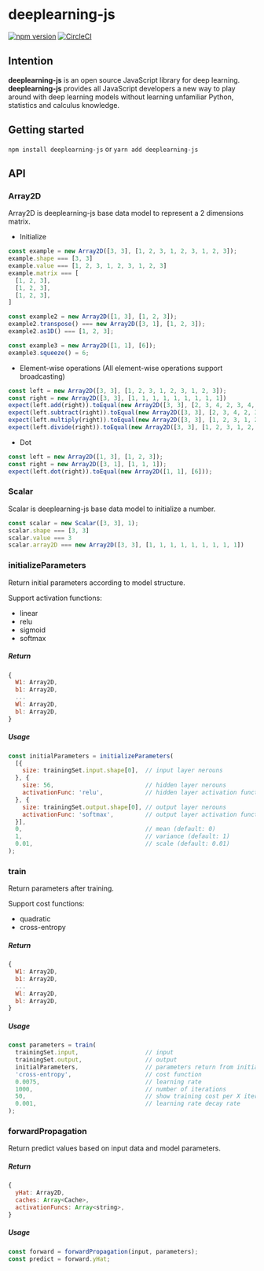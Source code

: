# deeplearning-js
[![npm version](https://badge.fury.io/js/deeplearning-js.svg)](https://badge.fury.io/js/deeplearning-js)
[![CircleCI](https://circleci.com/gh/AlanWei/deeplearning-js.svg?style=shield)](https://circleci.com/gh/AlanWei/deeplearning-js)

## Intention
**deeplearning-js** is an open source JavaScript library for deep learning. **deeplearning-js** provides all JavaScript developers a new way to play around with deep learning models without learning unfamiliar Python, statistics and calculus knowledge.

## Getting started
`npm install deeplearning-js` or `yarn add deeplearning-js`

## API
### Array2D
Array2D is deeplearning-js base data model to represent a 2 dimensions matrix.
* Initialize
```js
const example = new Array2D([3, 3], [1, 2, 3, 1, 2, 3, 1, 2, 3]);
example.shape === [3, 3]
example.value === [1, 2, 3, 1, 2, 3, 1, 2, 3]
example.matrix === [
  [1, 2, 3],
  [1, 2, 3],
  [1, 2, 3],
]

const example2 = new Array2D([1, 3], [1, 2, 3]);
example2.transpose() === new Array2D([3, 1], [1, 2, 3]);
example2.as1D() === [1, 2, 3];

const example3 = new Array2D([1, 1], [6]);
example3.squeeze() = 6;
```
* Element-wise operations (All element-wise operations support broadcasting)
```js
const left = new Array2D([3, 3], [1, 2, 3, 1, 2, 3, 1, 2, 3]);
const right = new Array2D([3, 3], [1, 1, 1, 1, 1, 1, 1, 1, 1])
expect(left.add(right)).toEqual(new Array2D([3, 3], [2, 3, 4, 2, 3, 4, 2, 3, 4]))
expect(left.subtract(right)).toEqual(new Array2D([3, 3], [2, 3, 4, 2, 3, 4, 2, 3, 4]))
expect(left.multiply(right)).toEqual(new Array2D([3, 3], [1, 2, 3, 1, 2, 3, 1, 2, 3]))
expect(left.divide(right)).toEqual(new Array2D([3, 3], [1, 2, 3, 1, 2, 3, 1, 2, 3]))
```
* Dot
```js
const left = new Array2D([1, 3], [1, 2, 3]);
const right = new Array2D([3, 1], [1, 1, 1]);
expect(left.dot(right)).toEqual(new Array2D([1, 1], [6]));
```

### Scalar
Scalar is deeplearning-js base data model to initialize a number.
```js
const scalar = new Scalar([3, 3], 1);
scalar.shape === [3, 3]
scalar.value === 3
scalar.array2D === new Array2D([3, 3], [1, 1, 1, 1, 1, 1, 1, 1, 1])
```

### initializeParameters
Return initial parameters according to model structure.

Support activation functions:
* linear
* relu
* sigmoid
* softmax

##### Return
```js
{
  W1: Array2D,
  b1: Array2D,
  ...
  Wl: Array2D,
  bl: Array2D,
}
```

##### Usage
```js
const initialParameters = initializeParameters(
  [{
    size: trainingSet.input.shape[0],  // input layer nerouns
  }, {
    size: 56,                          // hidden layer nerouns
    activationFunc: 'relu',            // hidden layer activation function
  }, {
    size: trainingSet.output.shape[0], // output layer nerouns
    activationFunc: 'softmax',         // output layer activation function
  }],
  0,                                   // mean (default: 0)
  1,                                   // variance (default: 1)
  0.01,                                // scale (default: 0.01)
);
```

### train
Return parameters after training.

Support cost functions:
* quadratic
* cross-entropy

##### Return
```js
{
  W1: Array2D,
  b1: Array2D,
  ...
  Wl: Array2D,
  bl: Array2D,
}
```

##### Usage
```js
const parameters = train(
  trainingSet.input,                   // input
  trainingSet.output,                  // output
  initialParameters,                   // parameters return from initialParameters
  'cross-entropy',                     // cost function
  0.0075,                              // learning rate
  1000,                                // number of iterations
  50,                                  // show training cost per X iterations
  0.001,                               // learning rate decay rate
);
```

### forwardPropagation
Return predict values based on input data and model parameters.
##### Return
```js
{
  yHat: Array2D,
  caches: Array<Cache>,
  activationFuncs: Array<string>,
}
```
##### Usage
```js
const forward = forwardPropagation(input, parameters);
const predict = forward.yHat;
```